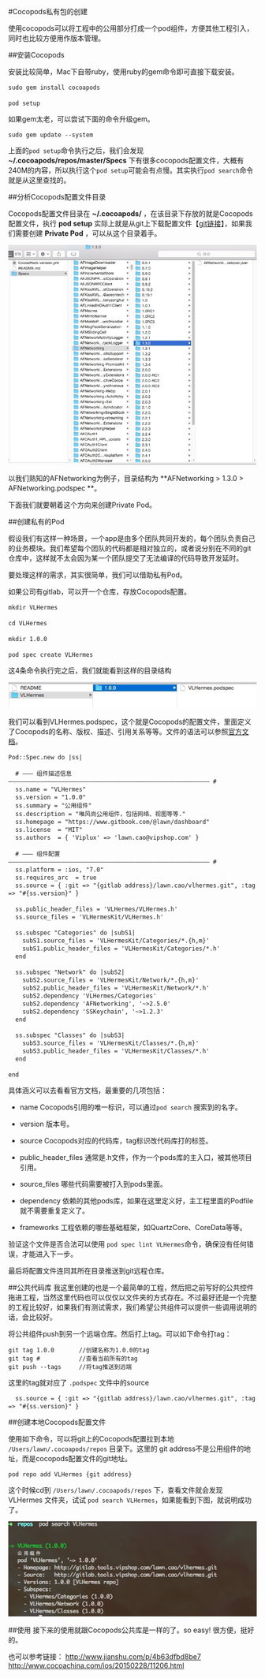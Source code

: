 #Cocopods私有包的创建

使用cocopods可以将工程中的公用部分打成一个pod组件，方便其他工程引入，同时也比较方便用作版本管理。


##安装Cocopods


安装比较简单，Mac下自带ruby，使用ruby的gem命令即可直接下载安装。

	sudo gem install cocoapods

	pod setup
	
如果gem太老，可以尝试下面的命令升级gem。

	sudo gem update --system
	

上面的`pod setup`命令执行之后，我们会发现 **~/.cocoapods/repos/master/Specs** 下有很多cocopods配置文件，大概有240M的内容，所以执行这个`pod setup`可能会有点慢。其实执行`pod search`命令就是从这里查找的。



##分析Cocopods配置文件目录

Cocopods配置文件目录在 **~/.cocoapods/** ，在该目录下存放的就是Cocopods配置文件，执行 **pod setup** 实际上就是从git上下载配置文件【[git链接](https://github.com/CocoaPods/Specs.git)】，如果我们需要创建 **Private Pod** ，可以从这个目录着手。


![Mou icon](../Images/21.jpg)

以我们熟知的AFNetworking为例子，目录结构为 **AFNetworking &gt; 1.3.0 &gt; AFNetworking.podspec
**。

下面我们就要朝着这个方向来创建Private Pod。



##创建私有的Pod

假设我们有这样一种场景，一个app是由多个团队共同开发的，每个团队负责自己的业务模块。我们希望每个团队的代码都是相对独立的，或者说分别在不同的git仓库中，这样就不太会因为某一个团队提交了无法编译的代码导致开发延时。

要处理这样的需求，其实很简单，我们可以借助私有Pod。


如果公司有gitlab，可以开一个仓库，存放Cocopods配置。

	mkdir VLHermes
	
	cd VLHermes
	
	mkdir 1.0.0
	
	pod spec create VLHermes
	
这4条命令执行完之后，我们就能看到这样的目录结构
	
![Mou icon](../Images/22.jpg)


我们可以看到VLHermes.podspec，这个就是Cocopods的配置文件，里面定义了Cocopods的名称、版权、描述、引用关系等等。文件的语法可以参照[官方文档](https://guides.cocoapods.org/syntax/podspec.html)。

	Pod::Spec.new do |ss|
	
	  # ――― 组件描述信息  ――――――――――――――――――――――――――――――――――――――――――――――――――――――――― #
	  ss.name = "VLHermes"
	  ss.version = "1.0.0"
	  ss.summary = "公用组件"
	  ss.description = "唯风尚公用组件，包括网络、视图等等."
	  ss.homepage = "https://www.gitbook.com/@lawn/dashboard"
	  ss.license  = "MIT"
	  ss.authors  = { 'Viplux' => 'lawn.cao@vipshop.com' }
	
	  # ――― 组件配置  ――――――――――――――――――――――――――――――――――――――――――――――――――――――――― #
	  ss.platform = :ios, "7.0"
	  ss.requires_arc  = true
	  ss.source = { :git => "{gitlab address}/lawn.cao/vlhermes.git", :tag => "#{ss.version}" }
	
	  ss.public_header_files = 'VLHermes/VLHermes.h'
	  ss.source_files = 'VLHermesKit/VLHermes.h'
	
	  ss.subspec "Categories" do |subS1|
	    subS1.source_files = 'VLHermesKit/Categories/*.{h,m}'
	    subS1.public_header_files = 'VLHermesKit/Categories/*.h'
	  end
	
	  ss.subspec "Network" do |subS2|
	    subS2.source_files = 'VLHermesKit/Network/*.{h,m}'
	    subS2.public_header_files = 'VLHermesKit/Network/*.h'
	    subS2.dependency 'VLHermes/Categories'
	    subS2.dependency 'AFNetworking', '~>2.5.0'
	    subS2.dependency 'SSKeychain', '~>1.2.3'
	  end
	
	  ss.subspec "Classes" do |subS3|
	    subS3.source_files = 'VLHermesKit/Classes/*.{h,m}'
	    subS3.public_header_files = 'VLHermesKit/Classes/*.h'
	  end
	
	end


具体涵义可以去看看官方文档，最重要的几项包括：

* name	Cocopods引用的唯一标识，可以通过`pod search` 搜索到的名字。

* version 版本号。

* source Cocopods对应的代码库，tag标识改代码库打的标签。

* public_header_files 通常是.h文件，作为一个pods库的主入口，被其他项目引用。
 
* source_files 哪些代码需要被打入到pods里面。
 
* dependency 依赖的其他pods库，如果在这里定义好，主工程里面的Podfile就不需要重复定义了。

* frameworks 工程依赖的哪些基础框架，如QuartzCore、CoreData等等。

验证这个文件是否合法可以使用 `pod spec lint VLHermes`命令，确保没有任何错误，才能进入下一步。

最后将配置文件连同其所在目录推送到git远程仓库。


##公共代码库
我这里创建的也是一个最简单的工程，然后把之前写好的公共控件拖进工程，当然这里代码也可以仅仅以文件夹的方式存在。不过最好还是一个完整的工程比较好，如果我们有测试需求，我们希望公共组件可以提供一些调用说明的话，会比较好。

将公共组件push到另一个远端仓库。然后打上tag。可以如下命令打tag：

	git tag 1.0.0		//创建名称为1.0.0的tag
	git tag # 			//查看当前所有的tag
	git push --tags		//将tag推送到远端 

这里的tag就对应了 `.podspec` 文件中的source

	  ss.source = { :git => "{gitlab address}/lawn.cao/vlhermes.git", :tag => "#{ss.version}" }

##创建本地Cocopods配置文件

使用如下命令，可以将git上的Cocopods配置拉到本地 `/Users/lawn/.cocoapods/repos` 目录下。这里的 git address不是公用组件的地址，而是cocopods配置文件的git地址。

	pod repo add VLHermes {git address}

这个时候cd到  `/Users/lawn/.cocoapods/repos` 下，查看文件就会发现 VLHermes 文件夹，试试 `pod search VLHermes`，如果能看到下图，就说明成功了。

![Mou icon](../Images/23.jpg)


##使用
接下来的使用就跟Cocopods公共库是一样的了。so easy!  很方便，挺好的。


也可以参考链接：
http://www.jianshu.com/p/4b63dfbd8be7
http://www.cocoachina.com/ios/20150228/11206.html
